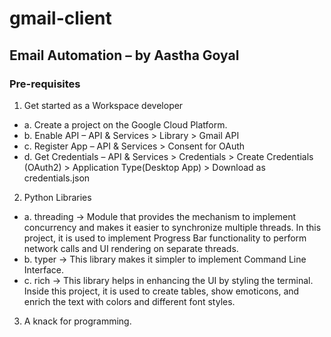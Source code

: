 # gmail-client
## Email Automation – by Aastha Goyal

### Pre-requisites
1. Get started as a Workspace developer
* a. Create a project on the Google Cloud Platform.
* b. Enable API – API & Services > Library > Gmail API
* c. Register App – API & Services > Consent for OAuth
* d. Get Credentials – API & Services > Credentials > Create Credentials (OAuth2) >
 Application Type(Desktop App) > Download as credentials.json
 2. Python Libraries
* a. threading → Module that provides the mechanism to implement concurrency and makes it
easier to synchronize multiple threads. In this project, it is used to implement Progress Bar
functionality to perform network calls and UI rendering on separate threads.
* b. typer → This library makes it simpler to implement Command Line Interface.
* c. rich → This library helps in enhancing the UI by styling the terminal. Inside this project, it is
used to create tables, show emoticons, and enrich the text with colors and different font styles.
3. A knack for programming.
